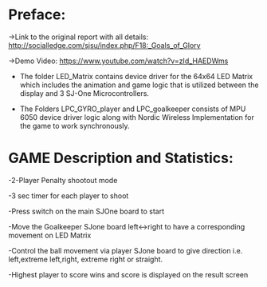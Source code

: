 # Preface:

->Link to the original report with all details:
http://socialledge.com/sjsu/index.php/F18:_Goals_of_Glory

->Demo Video:
https://www.youtube.com/watch?v=zId_HAEDWms


- The folder LED_Matrix contains device driver for the 64x64 LED Matrix which includes the animation and game logic that is utilized between the display and 3 SJ-One Microcontrollers.

- The Folders LPC_GYRO_player and LPC_goalkeeper consists of MPU 6050 device driver logic along with Nordic Wireless Implementation for the game to work synchronously.

# GAME Description and Statistics:

-2-Player Penalty shootout mode

-3 sec timer for each player to shoot

-Press switch on the main SJOne board to start

-Move the Goalkeeper SJone board left<->right to have a corresponding movement on LED Matrix

-Control the ball movement via player SJone board to give direction i.e. left,extreme left,right, extreme right or straight.

-Highest player to score wins and score is displayed on the result screen
